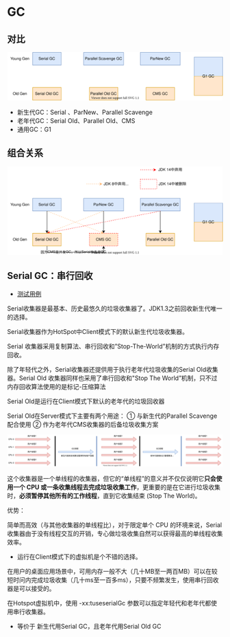 # GC

## 对比

![GC类型和对比](static/uml/GC_Type.svg)

- 新生代GC：Serial 、ParNew、Parallel Scavenge
- 老年代GC：Serial Old、Parallel Old、CMS
- 通用GC：G1

## 组合关系

![GC组合关系](static/uml/GC_Compose.svg)

## Serial GC：串行回收

- [测试用例](../../../../../src/test/java/cool/intent/jvm/gc/SerialGCTest.java)

Serial收集器是最基本、历史最悠久的垃圾收集器了。JDK1.3之前回收新生代唯一的选择。

Serial收集器作为HotSpot中Client模式下的默认新生代垃圾收集器。

Serial 收集器采用复制算法、串行回收和”Stop-The-World”机制的方式执行内存回收。

除了年轻代之外，Serial收集器还提供用于执行老年代垃圾收集的Serial Old收集器。Serial Old 收集器同样也采用了串行回收和"Stop The World”机制，只不过内存回收算法使用的是标记-压缩算法

Serial Old是运行在Client模式下默认的老年代的垃圾回收器

Serial Old在Server模式下主要有两个用途：
① 与新生代的Parallel Scavenge配合使用 
② 作为老年代CMS收集器的后备垃圾收集方案

![GC_Serial](static/uml/GC_Serial.svg)

这个收集器是一个单线程的收集器，但它的“单线程”的意义并不仅仅说明它**只会使用一个 CPU 或一条收集线程去完成垃圾收集工作**，更重要的是在它进行垃圾收集时，**必须暂停其他所有的工作线程**，直到它收集结束 (Stop The World)。

优势：

简单而高效（与其他收集器的单线程比），对于限定单个 CPU 的环境来说，Serial收集器由于没有线程交互的开销，专心做垃圾收集自然可以获得最高的单线程收集效率。

- 运行在Client模式下的虚拟机是个不错的选择。

在用户的桌面应用场景中，可用内存一般不大（几十MB至一两百MB）可以在较短时问内完成垃圾收集（几十ms至一百多ms），只要不频繁发生，使用串行回收器是可以接受的。

在Hotspot虚拟机中，使用 -xx:tuseserialGc 参数可以指定年轻代和老年代都使用串行收集器。

- 等价于 新生代用Serial GC，且老年代用Serial Old GC